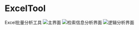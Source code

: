# ExcelTool
Excel批量分析工具
![主界面](https://www.iaders.com/wp-content/uploads/2021/08/1.png)
![检索信息分析界面](https://www.iaders.com/wp-content/uploads/2021/08/2.png)
![逻辑分析界面](https://www.iaders.com/wp-content/uploads/2021/08/3.png)
